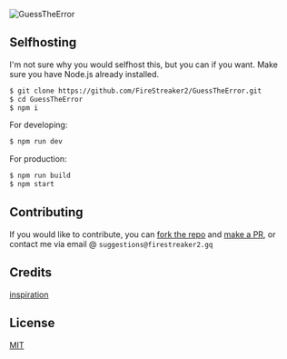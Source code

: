 ![GuessTheError](https://socialify.git.ci/FireStreaker2/GuessTheError/image?description=1&forks=1&issues=1&logo=https%3A%2F%2Fcdn-icons-png.flaticon.com%2F512%2F149%2F149772.png&name=1&owner=1&pattern=Signal&pulls=1&stargazers=1&theme=Light)

## Selfhosting
I'm not sure why you would selfhost this, but you can if you want. Make sure you have Node.js already installed.
```bash
$ git clone https://github.com/FireStreaker2/GuessTheError.git
$ cd GuessTheError
$ npm i
```
For developing:
```bash
$ npm run dev
```
For production:
```bash
$ npm run build
$ npm start
```

## Contributing
If you would like to contribute, you can <a href='https://github.com/FireStreaker2/GuessTheError/fork'>fork the repo</a> and <a href='https://github.com/FireStreaker2/GuessTheError/compare'>make a PR</a>, or contact me via email @ ``suggestions@firestreaker2.gq``

## Credits
<a href="https://guessthiscode.com/">inspiration</a>

## License
<a href="https://github.com/FireStreaker2/GuessTheError/blob/main/LICENSE">MIT</a>